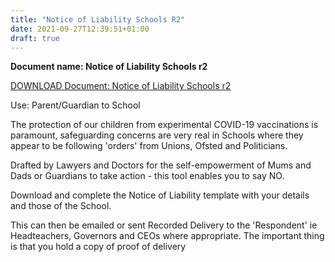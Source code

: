 ```yaml
---
title: "Notice of Liability Schools R2"
date: 2021-09-27T12:39:51+01:00
draft: true
---
```


**Document name: Notice of Liability Schools r2**

[DOWNLOAD Document: Notice of Liability Schools r2](../ims/Notice-of-Liability-Schools-r2-editable.docx)

Use: Parent/Guardian to School

The protection of our children from experimental COVID-19 vaccinations is paramount, safeguarding concerns are very real in Schools where they appear to be following 'orders' from Unions, Ofsted and Politicians.

Drafted by Lawyers and Doctors for the self-empowerment of Mums and Dads or Guardians to take action - this tool enables you to say NO.

Download and complete the Notice of Liability template with your details and those of the School.

This can then be emailed or sent Recorded Delivery to the 'Respondent' ie Headteachers, Governors and CEOs where appropriate.  The important thing is that you hold a copy of proof of delivery
